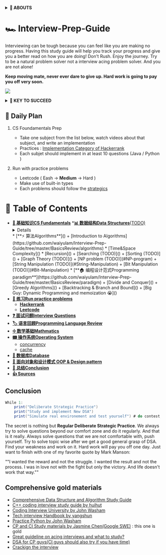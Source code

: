 <b><details><summary>👀 ABOUTS</summary></b>	

🕵 This repository is a summary of the basic knowledge of recruiting job seekers and beginners in the direction of SDE, including programming language, data structure, algorithm, programming paradigm, system, network and other domain knowledge 

Due to my limited level, the knowledge points in the warehouse are from my original, reading notes, books, blog posts, etc. Non-original has been marked with the source, if there is any omission, please issue an issue.
</details>

# 🏎 Interview-Prep-Guide
Interviewing can be tough because you can feel like you are making no progress. Having this study guide will help you track your progress and give you a better read on how you are doing! Don't Rush. Enjoy the journey. Try to be a natural problem solver not a interview acing problem solver. And you are not alone!  

**Keep moving mate, never ever dare to give up. Hard work is going to pay you off very soon.**

![](https://media.giphy.com/media/KWQy384u0Rn9bCvwMa/giphy.gif)

<b><details><summary>🔑 KEY TO SUCCEED</summary></b>	

## 🏁 Deliberate Strategic : Practice (KEY TO SUCCEED)
- **Retaining Computer Science Knowledge**
1. Review cs fundamentatals and summarize
2. Start doing coding interview questions while you're learning data structures and algorithms. 
3. Review and review 
 
- **Keep Practics**
1. Use Leetcode to practices different problems 
2. Take a break from programming problems for a half hour and go through your flashcards.

## 💻 Coding problem practices
- **Gathering requirements** : consider the constraint for the problem and its edge cases 
- **Problem recognition** : where the right data structures and algorithms fit in
- **Brain storm** : talking your way through the solution like you will in the interview including performance analysis 
- **Testing your solutions**

</details>


## 📅 Daily Plan 
1. CS Foundamentals Prep 
	- Take one subject from the list below, watch videos about that subject, and write an implementation 
	- Practices : [Implementation Category of Hackerrank](https://www.hackerrank.com/domains/algorithms?filters%5Bsubdomains%5D%5B%5D=implementation&badge_type=problem-solving)
	- Each subjet should implement in at least 10 questions (Java / Python )
	
2. Run with practice problems 
	- Leetcode ( Eash -> **Medium** -> Hard )
	- Make use of built-in types
	- Each problems should follow the [strategics](https://github.com/waiyulam/Interview-Prep-Guide/tree/master/Leetcode)

# 📄 Table of Contents 
- [**📖 基础知识CS Fundamentals**](https://github.com/waiyulam/Interview-Prep-Guide/tree/master/BasicsReview)
	*[**📊 数据结构Data Structures**(TODO)]() 
	<details>
		+ [Arrays]()
		+ [Linked List]()
		+ [Stacks & Queues &Double-ended Queue]()
		+ [Hash Tables]()
		+ [Trees]()
		+ [Tries]()
		+ [Heaps&Priority Queue]()
		+ [Graphs]()
		+ [Others]()
	</details>
	* [**⚡️ 算法Algorithms**]()
		+ [Introduction to Algorithms](https://github.com/waiyulam/Interview-Prep-Guide/tree/master/BasicsReview/algorithms)
			* [Time&Space Complexity]()
			* [Recursion]()
		+ [Searching  (TODO)]()
		+ [Sorting   (TODO)]()
		+ [Graph Theory   (TODO)]()
		+ [NP problem   (TODO)](#NP-program)
		+ [String Manipulation  (TODO)](#String-Manipulation)
		+ [Bit Manipulation   (TODO)](#Bit-Manipulation)
	* [**🏠 编程设计范式Programming paradigm**](https://github.com/waiyulam/Interview-Prep-Guide/tree/master/BasicsReview/paradigm)
		+ [Divide and Conquer]()
		+ [Greedy Algorithms]()
		+ [Backtracking & Branch and Bound]()
		+ [Big Guy: Dynamic Programming and memoization 😭]()
- [**🧯 练习Run practice problems**]()
	* [**Hackerrank**]()
	* [**Leetcode**]()
- [**❓ 面试问题Interview Questions**]()
- [**🏷 语言回顾Programming Language Review**]()
- [**➗ 数学基础Mathmatics**]()
- [**📟 操作系统Operating System**]()
	+ [concurrency]()
	+ [cache]()
- [**💾 数据库Database**]()
- [**📏 面向对象和设计模式 OOP & Design pattern**]()
- [**🍭 总结Conclusion**](#Conclusion)
- [**👍 Sources**](#Comprehensive-gold-materials)

## Conclusion
```java 
While 1:
	print("Deliberate Strategic Practice")
	print("Study and implement New DSA")
	print("Simulate real environement and test yourself") # do contest, contest and contest
```
The secret is nothing but **Regular Deliberate Strategic Practice**. We always try to solve questions beyond our comfort zone and do it regularly. And that is it really. Always solve questions that we are not comfortable with, push yourself. Try to solve topic wise after we get a good general grasp of DSA. Find your weakness and work on it. Hard work will pay you off one day. Just want to finish with one of my favorite quote by Mark Manson:

""I wanted the reward and not the struggle. I wanted the result and not the process. I was in love not with the fight but only the victory. And life doesn't work that way.""

## Comprehensive gold materials
  -  [Comprehensive Data Structure and Algorithm Study Guide](https://leetcode.com/discuss/general-discussion/494279/comprehensive-data-structure-and-algorithm-study-guide)
  -  [C++ coding interview study guide by huihut](https://github.com/huihut/interview)
  -  [Coding Interview University by John Washam](https://github.com/jwasham/coding-interview-university)
  -  [Tech interview Handbook by yangshun](https://yangshun.github.io/tech-interview-handbook/algorithms/array)
  -  [Practice Python by John Washam](https://github.com/jwasham/practice-python)
  -  [CP and CI Study materials by Jasmine Chen(Google SWE)](https://github.com/lnishan/awesome-competitive-programming) : this one is gold
  -  [Great guideline on acing interviews and what to study?](https://medium.com/@nick.ciubotariu/ace-the-coding-interview-every-time-d169ce1fd3fc)
  -  [DSA for CP guys(CI guys should also try if you have time)](http://cp-algorithms.com/)
  -  [Crackign the interview](https://www.youtube.com/playlist?list=PLX6IKgS15Ue02WDPRCmYKuZicQHit9kFt)
